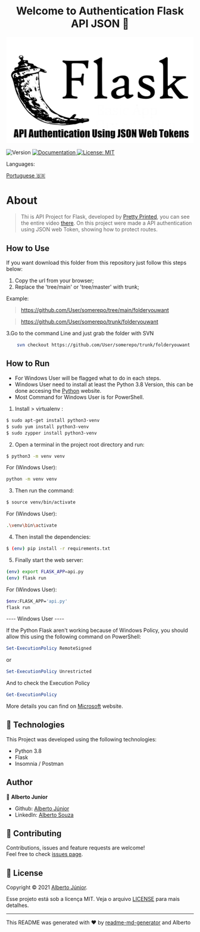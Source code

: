 <h1 align="center">Welcome to Authentication Flask API JSON 👋</h1>

![home](./images/cover.jpg)

<p>
  <img alt="Version" src="https://img.shields.io/badge/version-Adding Readme -blue.svg?cacheSeconds=2592000" />
  <a href="On Test" target="_blank">
    <img alt="Documentation" src="https://img.shields.io/badge/documentation-yes-brightgreen.svg" />
  </a>
  <a href="<img alt=&#34;GitHub&#34; src=&#34;https://img.shields.io/github/license/wayfiding/ROCKETSEAT?color=MIT&logo=MIT&logoColor=MIT&#34;>" target="_blank">
    <img alt="License: MIT" src="https://img.shields.io/badge/License-MIT-yellow.svg" />
  </a>
</p>

</div>

<div>
Languages:

[Portuguese :brazil:](README-ptbr.md)

</div>
</div>


# About
> Thi is API Project for Flask, developed by [Pretty Printed](https://prettyprinted.com/), you can see the entire video [there](https://www.youtube.com/watch?v=J5bIPtEbS0Q&ab_channel=PrettyPrinted). On this project were made a API authentication using JSON web Token, showing how to protect routes.


## How to Use
If you want download this folder from this repository just follow this steps below:


1. Copy the url from your browser;
2. Replace the 'tree/main' or 'tree/master' with trunk;

Example: 
> https://github.com/User/somerepo/tree/main/folderyouwant
 
> https://github.com/User/somerepo/trunk/folderyouwant 

3.Go to the command Line and just grab the folder with SVN

```sh
    svn checkout https://github.com/User/somerepo/trunk/folderyouwant 
```

## How to Run
- For Windows User will be flagged what to do in each steps.
 - Windows User need to install at least the Python 3.8 Version, this can be done accesing the [Python](https://www.python.org/) website.
 - Most Command for Windows User is for PowerShell.

1. Install > virtualenv :


```sh
$ sudo apt-get install python3-venv
$ sudo yum install python3-venv
$ sudo zypper install python3-venv
```

2. Open a terminal in the project root directory and run:

```sh
$ python3 -m venv venv
```
For (Windows User):
```sh
python -m venv venv
```
3. Then run the command:

```sh
$ source venv/bin/activate
```
For (Windows User):
```sh
.\venv\bin\activate
```
4. Then install the dependencies:

```sh
$ (env) pip install -r requirements.txt
```

5. Finally start the web server:
   
```sh
(env) export FLASK_APP=api.py
(env) flask run
```
For (Windows User):
```sh
$env:FLASK_APP='api.py'
flask run
```

---- Windows User ----

If the Python Flask aren't working because of Windows Policy, you should allow this using the following command on PowerShell: 
```ps1
Set-ExecutionPolicy RemoteSigned
```
or

```ps1
Set-ExecutionPolicy Unrestricted
```
And to check the Execution Policy 

```ps1
Get-ExecutionPolicy
```

More details you can find on [Microsoft](https://docs.microsoft.com/en-us/powershell/module/microsoft.powershell.core/about/about_execution_policies?view=powershell-7.2) website.

## 🚀 Technologies
This Project was developed using the following technologies:



- Python 3.8
- Flask
- Insomnia / Postman




## Author

👤 **Alberto Junior**

* Github: [Alberto Júnior](https://github.com/wayfiding)
* LinkedIn: [Alberto Souza](https://linkedin.com/in/alberto-souza)
  
## 🤝 Contributing

Contributions, issues and feature requests are welcome!<br />Feel free to check [issues page](Teste). 

## 📝 License
Copyright © 2021 [Alberto Júnior](https://github.com/Wayfiding).<br />

Esse projeto está sob a licença MIT. Veja o arquivo [LICENSE](../LICENSE) para mais detalhes.

***
This README was generated with ❤️ by [readme-md-generator](https://github.com/kefranabg/readme-md-generator) and Alberto